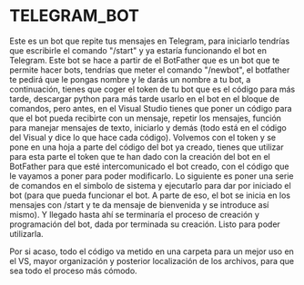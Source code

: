 # TELEGRAM_BOT
Este es un bot que repite tus mensajes en Telegram, para iniciarlo tendrías que escribirle el comando "/start" y ya estaría funcionando el bot en Telegram.
Este bot se hace a partir de el BotFather que es un bot que te permite hacer bots, tendrías que meter el comando "/newbot", el botfather te pedirá que le pongas nombre y le darás un nombre a tu bot, a continuación, tienes que coger el token de tu bot que es el código para más tarde, descargar python para más tarde usarlo en el bot en el bloque de comandos, pero antes, en el Visual Studio tienes que poner un código para que el bot pueda recibirte con un mensaje, repetir los mensajes, función para manejar mensajes de texto, iniciarlo y demás (todo está en el código del Visual y dice lo que hace cada código). Volvemos con el token y se pone en una hoja a parte del código del bot ya creado, tienes que utilizar para esta parte el token que te han dado con la creación del bot en el BotFather para que esté intercomunicado el bot creado, con el código que le vayamos a poner para poder modificarlo. Lo siguiente es poner una serie de comandos en el simbolo de sistema y ejecutarlo para dar por iniciado el bot (para que pueda funcionar el bot. A parte de eso, el bot se inicia en los mensajes con /start y te da mensaje de bienvenida y se introduce así mismo). Y llegado hasta ahí se terminaría el proceso de creación y programación del bot, dada por terminada su creación. Listo para poder utilizarla.

Por si acaso, todo el código va metido en una carpeta para un mejor uso en el VS, mayor organización y posterior localización de los archivos, para que sea todo el proceso más cómodo.

